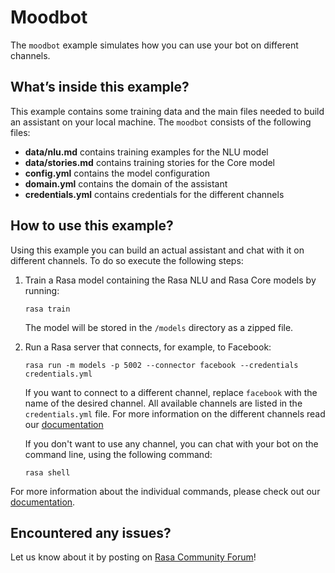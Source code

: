 # Moodbot

The `moodbot` example simulates how you can use your bot on different channels.

## What’s inside this example?

This example contains some training data and the main files needed to build an 
assistant on your local machine. The `moodbot` consists of the following files:

- **data/nlu.md** contains training examples for the NLU model  
- **data/stories.md** contains training stories for the Core model  
- **config.yml** contains the model configuration
- **domain.yml** contains the domain of the assistant  
- **credentials.yml** contains credentials for the different channels

## How to use this example?

Using this example you can build an actual assistant and chat with it on 
different channels. To do so execute the following steps:

1. Train a Rasa model containing the Rasa NLU and Rasa Core models by running:
    ```
    rasa train
    ```
    The model will be stored in the `/models` directory as a zipped file.

2. Run a Rasa server that connects, for example, to Facebook:
    ```
    rasa run -m models -p 5002 --connector facebook --credentials credentials.yml
    ```
    If you want to connect to a different channel, replace `facebook` with the name of the
    desired channel.
    All available channels are listed in the `credentials.yml` file.
    For more information on the different channels read our 
    [documentation](http://x-docs.rasa.com/docs/user-guide/messaging-and-voice-channels/)

    If you don't want to use any channel, you can chat with your bot 
    on the command line, using the following command:
    ```
    rasa shell
    ```

For more information about the individual commands, please check out our 
[documentation](http://rasa.com/docs/rasa/user-guide/command-line-interface/).

## Encountered any issues?
Let us know about it by posting on [Rasa Community Forum](https://forum.rasa.com)!
